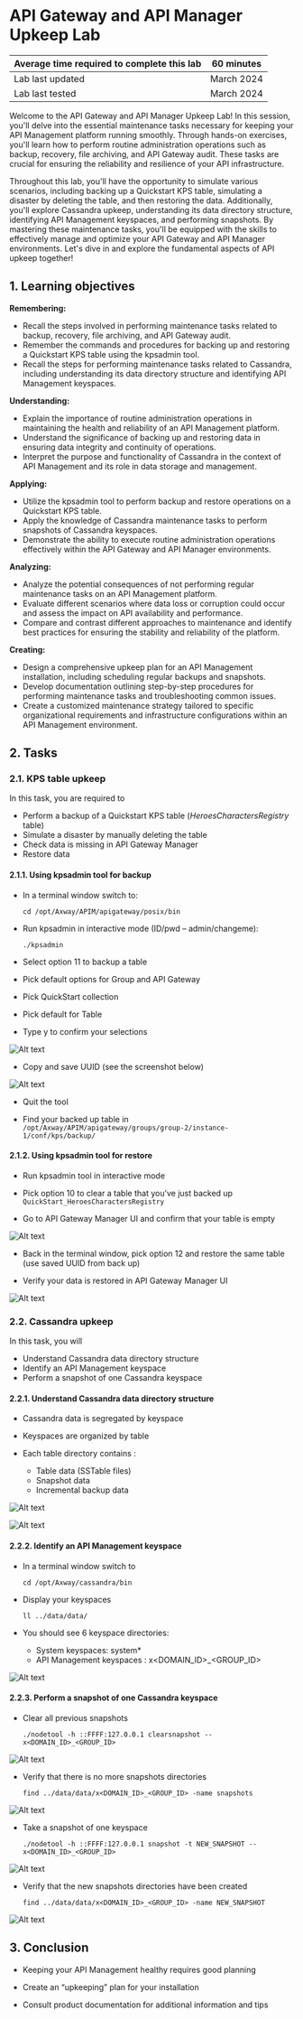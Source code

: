 # API Gateway and API Manager Upkeep Lab 

| Average time required to complete this lab | 60 minutes |
| ---- | ---- |
| Lab last updated | March 2024 |
| Lab last tested | March 2024 |

Welcome to the API Gateway and API Manager Upkeep Lab! In this session, you'll delve into the essential maintenance tasks necessary for keeping your API Management platform running smoothly. Through hands-on exercises, you'll learn how to perform routine administration operations such as backup, recovery, file archiving, and API Gateway audit. These tasks are crucial for ensuring the reliability and resilience of your API infrastructure.

Throughout this lab, you'll have the opportunity to simulate various scenarios, including backing up a Quickstart KPS table, simulating a disaster by deleting the table, and then restoring the data. Additionally, you'll explore Cassandra upkeep, understanding its data directory structure, identifying API Management keyspaces, and performing snapshots. By mastering these maintenance tasks, you'll be equipped with the skills to effectively manage and optimize your API Gateway and API Manager environments. Let's dive in and explore the fundamental aspects of API upkeep together!



## 1. Learning objectives

**Remembering:**
   - Recall the steps involved in performing maintenance tasks related to backup, recovery, file archiving, and API Gateway audit.
   - Remember the commands and procedures for backing up and restoring a Quickstart KPS table using the kpsadmin tool.
   - Recall the steps for performing maintenance tasks related to Cassandra, including understanding its data directory structure and identifying API Management keyspaces.

**Understanding:**
   - Explain the importance of routine administration operations in maintaining the health and reliability of an API Management platform.
   - Understand the significance of backing up and restoring data in ensuring data integrity and continuity of operations.
   - Interpret the purpose and functionality of Cassandra in the context of API Management and its role in data storage and management.

**Applying:**
   - Utilize the kpsadmin tool to perform backup and restore operations on a Quickstart KPS table.
   - Apply the knowledge of Cassandra maintenance tasks to perform snapshots of Cassandra keyspaces.
   - Demonstrate the ability to execute routine administration operations effectively within the API Gateway and API Manager environments.

**Analyzing:**
   - Analyze the potential consequences of not performing regular maintenance tasks on an API Management platform.
   - Evaluate different scenarios where data loss or corruption could occur and assess the impact on API availability and performance.
   - Compare and contrast different approaches to maintenance and identify best practices for ensuring the stability and reliability of the platform.

**Creating:**
   - Design a comprehensive upkeep plan for an API Management installation, including scheduling regular backups and snapshots.
   - Develop documentation outlining step-by-step procedures for performing maintenance tasks and troubleshooting common issues.
   - Create a customized maintenance strategy tailored to specific organizational requirements and infrastructure configurations within an API Management environment.


## 2. Tasks

### 2.1. KPS table upkeep

In this task, you are required to
* Perform a backup of a Quickstart KPS table (*HeroesCharactersRegistry* table)
* Simulate a disaster by manually deleting the table
* Check data is missing in API Gateway Manager
* Restore data

#### 2.1.1. Using kpsadmin tool for backup

* In a terminal window switch to:  
    ```
    cd /opt/Axway/APIM/apigateway/posix/bin
    ```

* Run kpsadmin in interactive mode (ID/pwd – admin/changeme):  
    ```
    ./kpsadmin
    ```

* Select option 11 to backup a table

* Pick default options for Group and API Gateway

* Pick QuickStart collection

* Pick default for Table

* Type y  to confirm your selections

![Alt text](images/image12.png)

* Copy and save UUID (see the screenshot below)

![Alt text](images/image13.png)

* Quit the tool

* Find your backed up table in  
`/opt/Axway/APIM/apigateway/groups/group-2/instance-1/conf/kps/backup/`


#### 2.1.2. Using kpsadmin tool for restore

* Run kpsadmin tool in interactive mode

* Pick option 10 to clear a table that you’ve just backed up  
`QuickStart_HeroesCharactersRegistry`

* Go to API Gateway Manager UI and confirm that your table is empty

![Alt text](images/image14.png)

* Back in the terminal window, pick option 12 and restore the same table (use saved UUID from back up)

* Verify your data is restored in API Gateway Manager UI 

![Alt text](images/image15.png)


### 2.2. Cassandra upkeep

In this task, you will
* Understand Cassandra data directory structure
* Identify an API Management keyspace
* Perform a snapshot of one Cassandra keyspace

#### 2.2.1. Understand Cassandra data directory structure

* Cassandra data is segregated by keyspace

* Keyspaces are organized by table

* Each table directory contains :
    * Table data (SSTable files)
    * Snapshot data 
    * Incremental backup data 

![Alt text](images/image17.jpeg)

![Alt text](images/image16.png)

#### 2.2.2. Identify an API Management keyspace

* In a terminal window switch to  
    ```
    cd /opt/Axway/cassandra/bin
    ```

* Display your keyspaces  
    ```
    ll ../data/data/
    ```

* You should see 6 keyspace directories:
    * System keyspaces: system*
    * API Management keyspaces : x<DOMAIN_ID>_<GROUP_ID>

![Alt text](images/image18.png)


#### 2.2.3. Perform a snapshot of one Cassandra keyspace

* Clear all previous snapshots  
    ```
    ./nodetool -h ::FFFF:127.0.0.1 clearsnapshot -- x<DOMAIN_ID>_<GROUP_ID>
    ```
![Alt text](images/image19.png)

* Verify that there is no more snapshots directories  
    ```
    find ../data/data/x<DOMAIN_ID>_<GROUP_ID> -name snapshots
    ```
![Alt text](images/image20.png)

* Take a snapshot of one keyspace  
    ```
    ./nodetool -h ::FFFF:127.0.0.1 snapshot -t NEW_SNAPSHOT -- x<DOMAIN_ID>_<GROUP_ID>
    ```
![Alt text](images/image21.png)

* Verify that the new snapshots directories have been created  
    ```
    find ../data/data/x<DOMAIN_ID>_<GROUP_ID> -name NEW_SNAPSHOT
    ```
![Alt text](images/image22.png)


## 3. Conclusion

* Keeping your API Management healthy requires good planning

* Create an “upkeeping” plan for your installation

* Consult product documentation for additional information and tips

